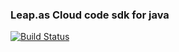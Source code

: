 
### Leap.as Cloud code sdk for java

[![Build Status](https://travis-ci.org/LeapAppServices/LAS-cloudcode-sdk-java.svg?branch=develop)](https://travis-ci.org/LeapAppServices/LAS-cloudcode-sdk-java)	


